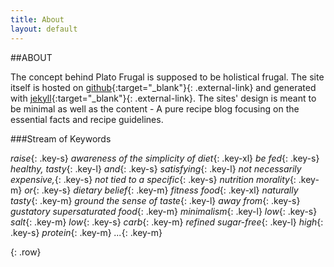 ```yaml
---
title: About
layout: default
---
```


##ABOUT

The concept behind Plato Frugal is supposed to be holistical frugal.
The site itself is hosted on [github](http://github.com/platofrugal/blog){:target="_blank"}{: .external-link} and generated with [jekyll](http://jekyllrb.com/){:target="_blank"}{: .external-link}. The sites' design is meant to be minimal as well as the content - A pure recipe blog focusing on the essential facts and recipe guidelines.

###Stream of Keywords 

*raise*{: .key-s} *awareness of the simplicity of diet*{: .key-xl} 
*be fed*{: .key-s} *healthy, tasty*{: .key-l} *and*{: .key-s} *satisfying*{: .key-l} 
*not necessarily expensive,*{: .key-s}
*not tied to a specific*{: .key-s} *nutrition morality*{: .key-m} *or*{: .key-s} *dietary belief*{: .key-m}
*fitness food*{: .key-xl} *naturally tasty*{: .key-m}
*ground the sense of taste*{: .key-l} *away from*{: .key-s} *gustatory supersaturated food*{: .key-m}
*minimalism*{: .key-l}
*low*{: .key-s} *salt*{: .key-m}
*low*{: .key-s} *carb*{: .key-m}
*refined sugar-free*{: .key-l}
*high*{: .key-s} *protein*{: .key-m}
*...*{: .key-m}

{: .row}

